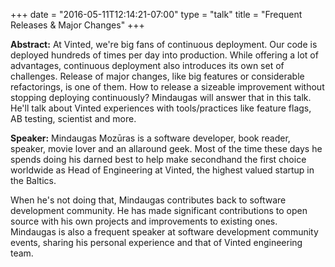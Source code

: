 +++
date = "2016-05-11T12:14:21-07:00"
type = "talk"
title = "Frequent Releases & Major Changes"
+++

**Abstract:**
At Vinted, we're big fans of continuous deployment. Our code is deployed hundreds of times per day into production. While offering a lot of advantages, continuous deployment also introduces its own set of challenges. Release of major changes, like big features or considerable refactorings, is one of them. How to release a sizeable improvement without stopping deploying continuously? Mindaugas will answer that in this talk. He'll talk about Vinted experiences with tools/practices like feature flags, AB testing, scientist and more.

**Speaker:**
Mindaugas Mozūras is a software developer, book reader, speaker, movie lover and an all­around geek. Most of the time these days he spends doing his darned best to help make second­hand the first choice worldwide as Head of Engineering at Vinted, the highest valued startup in the Baltics.

When he's not doing that, Mindaugas contributes back to software development community. He has made significant contributions to open source with his own projects and improvements to existing ones. Mindaugas is also a frequent speaker at software development community events, sharing his personal experience and that of Vinted engineering team.

